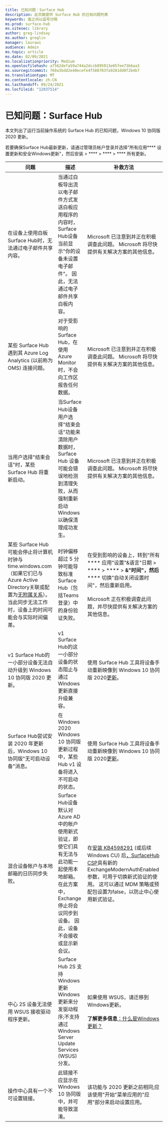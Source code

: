 ```yaml
---
title: 已知问题：Surface Hub
description: 此页面提供 Surface Hub 的已知问题列表
keywords: 值之间以逗号分隔
ms.prod: surface-hub
ms.sitesec: library
author: greg-lindsay
ms.author: greglin
manager: laurawi
audience: Admin
ms.topic: article
ms.date: 02/09/2021
ms.localizationpriority: Medium
ms.openlocfilehash: a7562defa59a744a2dccb895913e65fee73b6aa3
ms.sourcegitcommit: 760a3bdd2e40ecefe4f588703fa9281dd8f2b4b7
ms.translationtype: MT
ms.contentlocale: zh-CN
ms.lasthandoff: 09/24/2021
ms.locfileid: "12037514"
---
```

# <a name="known-issues-surface-hub"></a>已知问题：Surface Hub

本文列出了运行当前操作系统的 Surface Hub 的已知问题，Windows 10 协同版 2020 更新。

若要确保Surface Hub最新更新，请通过管理员帐户登录并选择"所有应用**** 设置更新和安全Windows更新"，然后安装  >  ****  >  ****  >  **** 所有更新。




| 问题                                                                                                   | 描述                                                                                                                                                                                                                                                                                                                                                                                                                             | 补救方法                                                                                                                                                                                                                                                                                                                                                                                                                                                                                                                            |
| ----------------------------------------------------------------------------------------------------------- | ------------------------------------------------------------------------------------------------------------------------------------------------------------------------------------------------------------------------------------------------------------------------------------------------------------------------------------------------------------------------------------------------------------------------------------------- | ------------------------------------------------------------------------------------------------------------------------------------------------------------------------------------------------------------------------------------------------------------------------------------------------------------------------------------------------------------------------------------------------------------------------------------------------------------------------------------------------------------------------------------- |
| 在设备上使用白板Surface Hub时，无法通过电子邮件共享内容。             | 当通过白板导出流以电子邮件方式发送白板应用程序的内容时，Surface Hub设备当前显示"你的设备未设置电子邮件"。  因此，无法通过电子邮件共享白板内容。                                                                                                                                                                                                                   | Microsoft 已注意到并正在积极调查此问题。  Microsoft 将尽快提供有关解决方案的其他信息。                                                                                                                                                                                                                                                                                                                                                                   |
| 某些 Surface Hub 遇到其 Azure Log Analytics (以前称为 OMS) 连接问题。                                                                        | 对于受影响的Surface Hub，在使用 Azure Monitor 时，不会向工作区报告任何数据。                                                                                                                                                                                                                                      | Microsoft 已注意到并正在积极调查此问题。  Microsoft 将尽快提供有关解决方案的其他信息。                                                                                                                                                                                                                                                                                                                                                                   |
| 当用户选择"结束会话"时，某些 Surface Hub 将重新启动。                                                                      | 当Surface Hub设备用户选择"结束会话"功能来清除用户数据时，Surface Hub 设备可能会错误地检测到清理失败，从而强制重新启动 Windows 以确保清理成功发生。                                                                                                                                                                      | Microsoft 已注意到并正在积极调查此问题。  Microsoft 将尽快提供有关解决方案的其他信息。                                                                                                                                                                                                                                                                                                                                                                   |
| 某些 Surface Hub 可能会停止将计算机时钟与 time.windows.com（如果它们已与 Azure Active Directory关联或配置为[无附属关系](prepare-your-environment-for-surface-hub.md#device-affiliation)）。 当此同步无法工作时，设备上的时间可能会与实际时间偏差。       | 时钟偏移超过 5 分钟可能导致标准Surface Hub（包括Teams登录）中的身份验证失败。                                                                                                                                                                     | 在受到影响的设备上，转到"所有**** 应用"设置"&语言"日期  >  ****  >  ****  >  **&"时间"，然后****** 切换"自动关闭设置时间"，然后重新启用。<br> <br>Microsoft 正在积极调查此问题，并尽快提供有关解决方案的其他信息。                             |
| v1 Surface Hub的一小部分设备无法自动升级到 Windows 10 协同版 2020 更新。                                            | v1 Surface Hub的这一小部分设备的状态阻止与通过 Windows 更新直接升级兼容。                                                                                                                                          | 使用 Surface Hub 工具将设备手动重新映像到 Windows 10 协同版 2020[更新](surface-hub-recovery-tool.md)。                                                                                                                                                                                 |
| Surface Hub尝试安装 2020 年更新后，Windows 10 协同版"无可启动设备"消息。                                                                        | 在 Windows 2020 Windows 10 协同版更新过程中，某些 Hub v1 设备将进入不可启动的状态。                                                                                                                                                                                                                                       | 使用 Surface Hub 工具将设备手动重新映像到 Windows 10 协同版 2020[更新](surface-hub-recovery-tool.md)。                                                                                                                                                          |
| 混合设备帐户与本地邮箱的日历同步失败。   | Surface Hub设备默认对 Azure AD 中的帐户使用新式验证，即使它们具有无法与此功能一起使用本地邮箱。 在此方案中，Exchange停止将会议同步到设备。 因此，设备不会接收或显示新会议。                                                                                                    | 在[安装 KB4598291](https://support.microsoft.com/help/4598291) (或后续 Windows CU) 后[，SurfaceHub CSP](/windows/client-management/mdm/surfacehub-csp)具有新的 ExchangeModernAuthEnabled 参数，可用于切换新式验证的使用。 这可以通过 MDM 策略或预配包设置为[](https://download.microsoft.com/download/8/3/F/83FD5089-D14E-42E3-AF7C-6FC36F80D347/ExchangeModernAuthDisabled.ppkg)false，以防止中心使用新式验证。                                                                                                |
| 中心 2S 设备无法使用 WSUS 接收驱动程序更新。                                             | Surface Hub 2S 支持Windows更新Windows更新来分发驱动程序;不支持通过 Windows Server Update Services (WSUS) 分发。                                                                                                                                                                                                                                                                      | 如果使用 WSUS，请迁移到Windows更新。<br> <br>**了解更多信息**[：什么是Windows更新？](/windows/deployment/update/waas-manage-updates-wufb)                                                                                                                                                                                                                                                                                                                            |
| 操作中心具有一个不可设置链接。 | 此链接不应显示在Windows 10 协同版中，并可能导致混淆。   | 该功能与 2020 更新之前相同;应该使用"开始"菜单应用的"应用"部分来启动设置应用。    |
